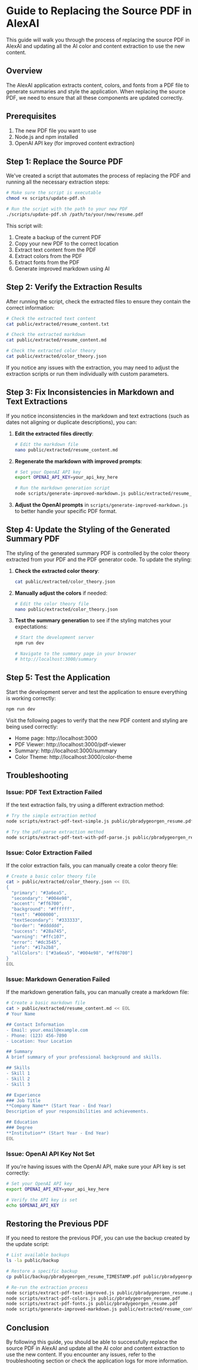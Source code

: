 # Guide to Replacing the Source PDF in AlexAI

This guide will walk you through the process of replacing the source PDF in AlexAI and updating all the AI color and content extraction to use the new content.

## Overview

The AlexAI application extracts content, colors, and fonts from a PDF file to generate summaries and style the application. When replacing the source PDF, we need to ensure that all these components are updated correctly.

## Prerequisites

1. The new PDF file you want to use
2. Node.js and npm installed
3. OpenAI API key (for improved content extraction)

## Step 1: Replace the Source PDF

We've created a script that automates the process of replacing the PDF and running all the necessary extraction steps:

```bash
# Make sure the script is executable
chmod +x scripts/update-pdf.sh

# Run the script with the path to your new PDF
./scripts/update-pdf.sh /path/to/your/new/resume.pdf
```

This script will:
1. Create a backup of the current PDF
2. Copy your new PDF to the correct location
3. Extract text content from the PDF
4. Extract colors from the PDF
5. Extract fonts from the PDF
6. Generate improved markdown using AI

## Step 2: Verify the Extraction Results

After running the script, check the extracted files to ensure they contain the correct information:

```bash
# Check the extracted text content
cat public/extracted/resume_content.txt

# Check the extracted markdown
cat public/extracted/resume_content.md

# Check the extracted color theory
cat public/extracted/color_theory.json
```

If you notice any issues with the extraction, you may need to adjust the extraction scripts or run them individually with custom parameters.

## Step 3: Fix Inconsistencies in Markdown and Text Extractions

If you notice inconsistencies in the markdown and text extractions (such as dates not aligning or duplicate descriptions), you can:

1. **Edit the extracted files directly**:
   ```bash
   # Edit the markdown file
   nano public/extracted/resume_content.md
   ```

2. **Regenerate the markdown with improved prompts**:
   ```bash
   # Set your OpenAI API key
   export OPENAI_API_KEY=your_api_key_here
   
   # Run the markdown generation script
   node scripts/generate-improved-markdown.js public/extracted/resume_content.txt
   ```

3. **Adjust the OpenAI prompts** in `scripts/generate-improved-markdown.js` to better handle your specific PDF format.

## Step 4: Update the Styling of the Generated Summary PDF

The styling of the generated summary PDF is controlled by the color theory extracted from your PDF and the PDF generator code. To update the styling:

1. **Check the extracted color theory**:
   ```bash
   cat public/extracted/color_theory.json
   ```

2. **Manually adjust the colors** if needed:
   ```bash
   # Edit the color theory file
   nano public/extracted/color_theory.json
   ```

3. **Test the summary generation** to see if the styling matches your expectations:
   ```bash
   # Start the development server
   npm run dev
   
   # Navigate to the summary page in your browser
   # http://localhost:3000/summary
   ```

## Step 5: Test the Application

Start the development server and test the application to ensure everything is working correctly:

```bash
npm run dev
```

Visit the following pages to verify that the new PDF content and styling are being used correctly:
- Home page: http://localhost:3000
- PDF Viewer: http://localhost:3000/pdf-viewer
- Summary: http://localhost:3000/summary
- Color Theme: http://localhost:3000/color-theme

## Troubleshooting

### Issue: PDF Text Extraction Failed

If the text extraction fails, try using a different extraction method:

```bash
# Try the simple extraction method
node scripts/extract-pdf-text-simple.js public/pbradygeorgen_resume.pdf

# Try the pdf-parse extraction method
node scripts/extract-pdf-text-with-pdf-parse.js public/pbradygeorgen_resume.pdf
```

### Issue: Color Extraction Failed

If the color extraction fails, you can manually create a color theory file:

```bash
# Create a basic color theory file
cat > public/extracted/color_theory.json << EOL
{
  "primary": "#3a6ea5",
  "secondary": "#004e98",
  "accent": "#ff6700",
  "background": "#ffffff",
  "text": "#000000",
  "textSecondary": "#333333",
  "border": "#dddddd",
  "success": "#28a745",
  "warning": "#ffc107",
  "error": "#dc3545",
  "info": "#17a2b8",
  "allColors": ["#3a6ea5", "#004e98", "#ff6700"]
}
EOL
```

### Issue: Markdown Generation Failed

If the markdown generation fails, you can manually create a markdown file:

```bash
# Create a basic markdown file
cat > public/extracted/resume_content.md << EOL
# Your Name

## Contact Information
- Email: your.email@example.com
- Phone: (123) 456-7890
- Location: Your Location

## Summary
A brief summary of your professional background and skills.

## Skills
- Skill 1
- Skill 2
- Skill 3

## Experience
### Job Title
**Company Name** (Start Year - End Year)
Description of your responsibilities and achievements.

## Education
### Degree
**Institution** (Start Year - End Year)
EOL
```

### Issue: OpenAI API Key Not Set

If you're having issues with the OpenAI API, make sure your API key is set correctly:

```bash
# Set your OpenAI API key
export OPENAI_API_KEY=your_api_key_here

# Verify the API key is set
echo $OPENAI_API_KEY
```

## Restoring the Previous PDF

If you need to restore the previous PDF, you can use the backup created by the update script:

```bash
# List available backups
ls -la public/backup

# Restore a specific backup
cp public/backup/pbradygeorgen_resume_TIMESTAMP.pdf public/pbradygeorgen_resume.pdf

# Re-run the extraction process
node scripts/extract-pdf-text-improved.js public/pbradygeorgen_resume.pdf
node scripts/extract-pdf-colors.js public/pbradygeorgen_resume.pdf
node scripts/extract-pdf-fonts.js public/pbradygeorgen_resume.pdf
node scripts/generate-improved-markdown.js public/extracted/resume_content.txt
```

## Conclusion

By following this guide, you should be able to successfully replace the source PDF in AlexAI and update all the AI color and content extraction to use the new content. If you encounter any issues, refer to the troubleshooting section or check the application logs for more information.
